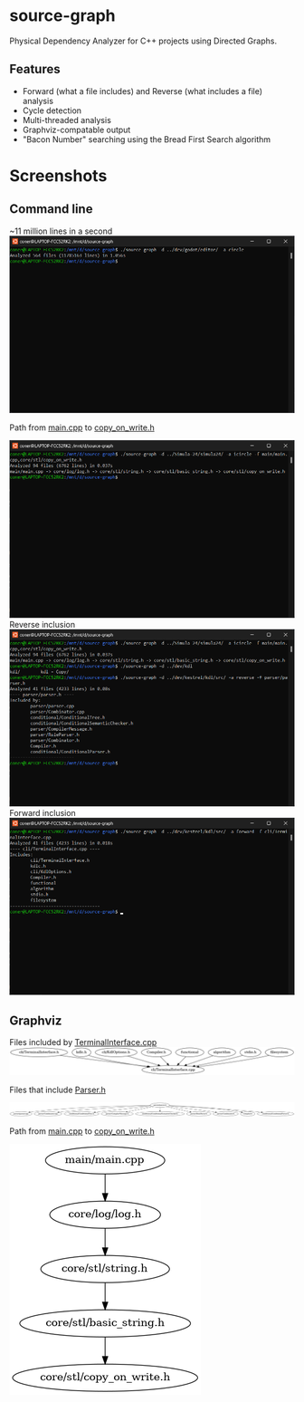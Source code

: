 # source-graph
Physical Dependency Analyzer for C++ projects using Directed Graphs. 

## Features
- Forward (what a file includes) and Reverse (what includes a file) analysis
- Cycle detection
- Multi-threaded analysis
- Graphviz-compatable output
- "Bacon Number" searching using the Bread First Search algorithm
# Screenshots
## Command line
\~11 million lines in a second
![](https://github.com/raging-loon/source-graph/raw/main/images/image1.png)

Path from [main.cpp](https://github.com/Simula-24/Simula-24/blob/main/simula24/main/main.cpp) to [copy_on_write.h](https://github.com/Simula-24/Simula-24/blob/main/simula24/core/stl/copy_on_write.h)

![](https://github.com/raging-loon/source-graph/raw/main/images/image2.png)
Reverse inclusion
![](https://github.com/raging-loon/source-graph/raw/main/images/image3.png)
Forward inclusion
![](https://github.com/raging-loon/source-graph/raw/main/images/image4.png)

## Graphviz

Files included by [TerminalInterface.cpp](https://github.com/raging-loon/kdl/blob/main/src/cli/TerminalInterface.cpp)
![](https://github.com/raging-loon/source-graph/raw/main/images/one.png)

 
Files that include [Parser.h](https://github.com/raging-loon/kdl/blob/main/src/parser/parser.h)

![](https://github.com/raging-loon/source-graph/raw/main/images/two.png)

Path from [main.cpp](https://github.com/Simula-24/Simula-24/blob/main/simula24/main/main.cpp) to [copy_on_write.h](https://github.com/Simula-24/Simula-24/blob/main/simula24/core/stl/copy_on_write.h)

![<img src="https://github.com/raging-loon/source-graph/raw/main/images/three.png" width="256"/>](https://github.com/raging-loon/source-graph/raw/main/images/three.png)


